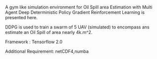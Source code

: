 A gym like simulation environment for Oil Spill area Estimation with Multi Agent Deep Deterministic Policy Gradient Reinforcement Learning is presented here.

DDPG is used to train a swarm of 5 UAV (simulated) to encompass ans estimate an Oil Spill of area nearly 4k.m^2. 

Framework : Tensorflow 2.0

Additional Requirement: netCDF4,numba